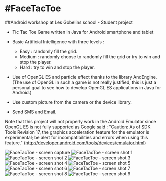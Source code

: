 #FaceTacToe
======================

##Android workshop at Les Gobelins school - Student project

* Tic Tac Toe Game written in Java for Android smartphone and tablet

* Basic Artificial Intelligence with three levels :
	* Easy : randomly fill the grid.
	* Medium : randomly choose to randomly fill the grid or try to win and stop the player.
	* Hard : try to win and stop the player.

* Use of OpenGL ES and particle effect thanks to the library AndEngine. (The use of OpenGL in such a game is not really justified, this is just a personal goal to see how to develop OpenGL ES applications in Java for Android.)

* Use custom picture from the camera or the device library.

* Send SMS and Email.

Note that this project will not properly work in the Android Emulator since OpenGL ES is not fully supported as Google said :
"Caution: As of SDK Tools Revision 17, the graphics acceleration feature for the emulator is experimental; be alert for incompatibilities and errors when using this feature." (http://developer.android.com/tools/devices/emulator.html)

![FaceTacToe - screen capture](https://raw.github.com/tonybeltramelli/FaceTacToe/master/printscreen/screenCapture.jpg)
![FaceTacToe - screen shot 1](https://raw.github.com/tonybeltramelli/FaceTacToe/master/printscreen/printScreen1.png)
![FaceTacToe - screen shot 2](https://raw.github.com/tonybeltramelli/FaceTacToe/master/printscreen/printScreen2.png)
![FaceTacToe - screen shot 3](https://raw.github.com/tonybeltramelli/FaceTacToe/master/printscreen/printScreen3.png)
![FaceTacToe - screen shot 4](https://raw.github.com/tonybeltramelli/FaceTacToe/master/printscreen/printScreen4.png)
![FaceTacToe - screen shot 5](https://raw.github.com/tonybeltramelli/FaceTacToe/master/printscreen/printScreen5.png)
![FaceTacToe - screen shot 6](https://raw.github.com/tonybeltramelli/FaceTacToe/master/printscreen/printScreen6.png)
![FaceTacToe - screen shot 7](https://raw.github.com/tonybeltramelli/FaceTacToe/master/printscreen/printScreen7.png)
![FaceTacToe - screen shot 8](https://raw.github.com/tonybeltramelli/FaceTacToe/master/printscreen/printScreen8.png)
![FaceTacToe - screen shot 9](https://raw.github.com/tonybeltramelli/FaceTacToe/master/printscreen/printScreen9.png)